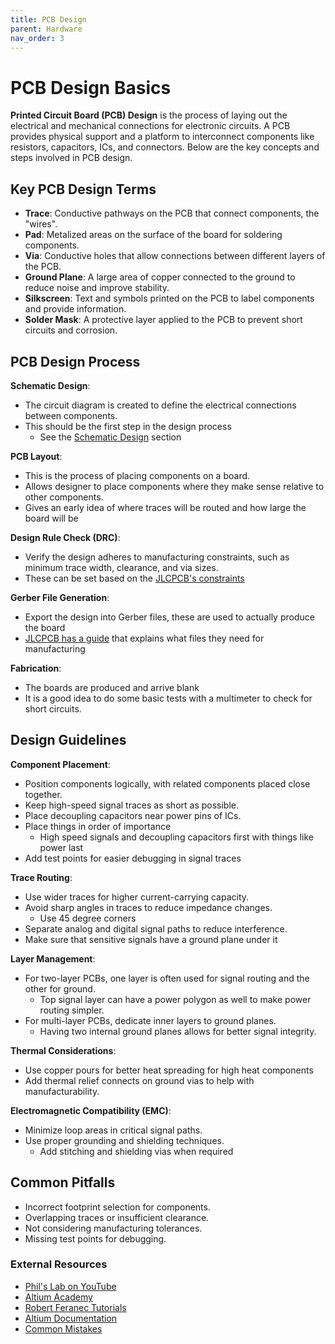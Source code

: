 ```yaml
---
title: PCB Design
parent: Hardware
nav_order: 3
---
```


# PCB Design Basics

**Printed Circuit Board (PCB) Design** is the process of laying out the electrical and mechanical connections for electronic circuits. A PCB provides physical support and a platform to interconnect components like resistors, capacitors, ICs, and connectors. Below are the key concepts and steps involved in PCB design.

## Key PCB Design Terms

- **Trace**: Conductive pathways on the PCB that connect components, the "wires".
- **Pad**: Metalized areas on the surface of the board for soldering components.
- **Via**: Conductive holes that allow connections between different layers of the PCB.
- **Ground Plane**: A large area of copper connected to the ground to reduce noise and improve stability.
- **Silkscreen**: Text and symbols printed on the PCB to label components and provide information.
- **Solder Mask**: A protective layer applied to the PCB to prevent short circuits and corrosion.

## PCB Design Process

**Schematic Design**:  
   - The circuit diagram is created to define the electrical connections between components.  
   - This should be the first step in the design process
     - See the [Schematic Design](schematic_design.md) section

**PCB Layout**:  
   - This is the process of placing components on a board.
   - Allows designer to place components where they make sense relative to other components.
   - Gives an early idea of where traces will be routed and how large the board will be 

**Design Rule Check (DRC)**:  
   - Verify the design adheres to manufacturing constraints, such as minimum trace width, clearance, and via sizes.
   - These can be set based on the [JLCPCB's constraints](https://jlcpcb.com/capabilities/pcb-capabilities)

**Gerber File Generation**:  
   - Export the design into Gerber files, these are used to actually produce the board
   - [JLCPCB has a guide](https://jlcpcb.com/help/article/how-to-generate-gerber-files-in-different-software) that explains what files they need for manufacturing

**Fabrication**:  
   - The boards are produced and arrive blank
   - It is a good idea to do some basic tests with a multimeter to check for short circuits.

## Design Guidelines

**Component Placement**:
   - Position components logically, with related components placed close together.
   - Keep high-speed signal traces as short as possible.
   - Place decoupling capacitors near power pins of ICs.
   - Place things in order of importance
     - High speed signals and decoupling capacitors first with things like power last
   - Add test points for easier debugging in signal traces

**Trace Routing**:
   - Use wider traces for higher current-carrying capacity.
   - Avoid sharp angles in traces to reduce impedance changes.
     - Use 45 degree corners
   - Separate analog and digital signal paths to reduce interference.
   - Make sure that sensitive signals have a ground plane under it

**Layer Management**:
   - For two-layer PCBs, one layer is often used for signal routing and the other for ground.
     - Top signal layer can have a power polygon as well to make power routing simpler.
   - For multi-layer PCBs, dedicate inner layers to ground planes.
     - Having two internal ground planes allows for better signal integrity.

**Thermal Considerations**:
   - Use copper pours for better heat spreading for high heat components
   - Add thermal relief connects on ground vias to help with manufacturability.

**Electromagnetic Compatibility (EMC)**:
   - Minimize loop areas in critical signal paths.
   - Use proper grounding and shielding techniques.
     - Add stitching and shielding vias when required

## Common Pitfalls

- Incorrect footprint selection for components.
- Overlapping traces or insufficient clearance.
- Not considering manufacturing tolerances.
- Missing test points for debugging.

### External Resources

- [Phil's Lab on YouTube](https://www.youtube.com/@PhilsLab)
- [Altium Academy](https://www.youtube.com/channel/UCWLoHp3WJG_ats8waVCu7Mw)
- [Robert Feranec Tutorials](https://www.youtube.com/@RobertFeranec)
- [Altium Documentation](https://www.altium.com/documentation/altium-designer/tutorial-complete-design-walkthrough)
- [Common Mistakes](https://youtu.be/D0X76Kbf8fQ?si=wxmHeW_pkwAJdDz_)
